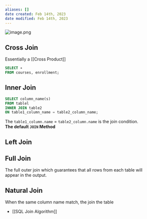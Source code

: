 ```yaml
---
aliases: []
date created: Feb 14th, 2023
date modified: Feb 14th, 2023
---
```

![image.png](https://img.ynchen.me/2023/02/3e7113fe716e6f0f05c942a9eee35b87.webp)

## Cross Join
Essentially a [[Cross Product]]

```sql
SELECT ∗
FROM courses, enrollment; 
```

## Inner Join
```sql
SELECT column_name(s) 
FROM tablel
INNER JOIN table2
ON table1_column_name = table2_column_name; 
```

The `table1_column.name` = `table2_column.name` is the join condition.  
**The default `JOIN` Method**

## Left Join

## Full Join
The full outer join which guarantees that all rows from each table will appear in the output.

## Natural Join
When the same column name match, the join the table

- [[SQL Join Algorithm]]